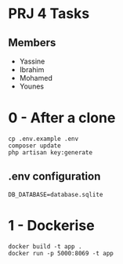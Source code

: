 # PRJ 4 Tasks
## Members

- Yassine
- Ibrahim
- Mohamed
- Younes

# 0 - After a clone

```
cp .env.example .env
composer update
php artisan key:generate
```

## .env configuration
```
DB_DATABASE=database.sqlite
```

# 1 - Dockerise

```
docker build -t app .
docker run -p 5000:8069 -t app
```

